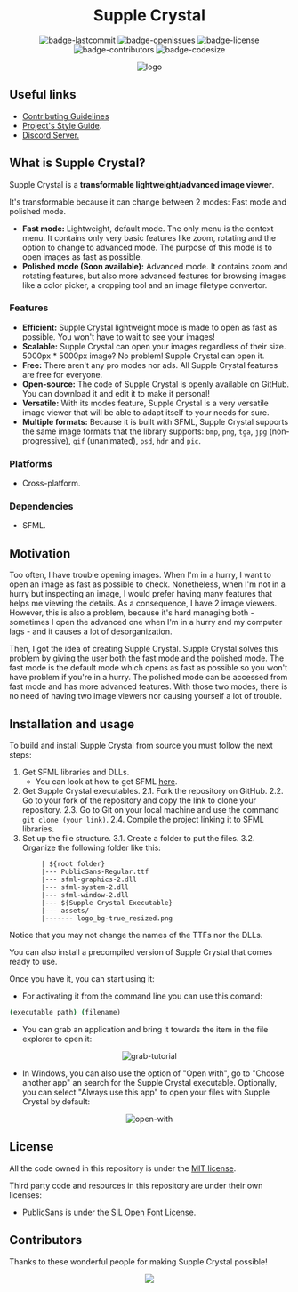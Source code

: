 <h1 align="center">Supple Crystal</h1>

<p align="center">
  <img alt="badge-lastcommit" src="https://img.shields.io/github/last-commit/GaryNLOL/Supple-Crystal?style=for-the-badge">
  <img alt="badge-openissues" src="https://img.shields.io/github/issues-raw/GaryNLOL/Supple-Crystal?style=for-the-badge">
  <img alt="badge-license" src="https://img.shields.io/github/license/GaryNLOL/Supple-Crystal?style=for-the-badge">
  <img alt="badge-contributors" src="https://img.shields.io/github/contributors/GaryNLOL/Supple-Crystal?style=for-the-badge">
  <img alt="badge-codesize" src="https://img.shields.io/github/languages/code-size/GaryNLOL/Supple-Crystal?style=for-the-badge">
</p>

<p align="center">
  <img alt="logo" src="https://user-images.githubusercontent.com/46727048/141652770-78d07476-c5fa-40fd-8c49-9843be74d0ed.png" />
</p>

## Useful links
- [Contributing Guidelines](https://github.com/GaryNLOL/Supple-Crystal/blob/main/docs/CONTRIBUTING.md)
- [Project's Style Guide](https://github.com/GaryNLOL/Style-Guides/).
- [Discord Server.](https://discord.gg/RQN6gcDQwX)

## What is Supple Crystal?
Supple Crystal is a **transformable lightweight/advanced image viewer**.

It's transformable because it can change between 2 modes: Fast mode and polished mode.
- **Fast mode:** Lightweight, default mode. The only menu is the context menu. It contains only very basic features like zoom, rotating and the option to change to advanced mode. The purpose of this mode is to open images as fast as possible.
- **Polished mode (Soon available):** Advanced mode. It contains zoom and rotating features, but also more advanced features for browsing images like a color picker, a cropping tool and an image filetype convertor.

### Features
- **Efficient:** Supple Crystal lightweight mode is made to open as fast as possible. You won't have to wait to see your images!
- **Scalable:** Supple Crystal can open your images regardless of their size. 5000px * 5000px image? No problem! Supple Crystal can open it.
- **Free:** There aren't any pro modes nor ads. All Supple Crystal features are free for everyone.
- **Open-source:** The code of Supple Crystal is openly available on GitHub. You can download it and edit it to make it personal!
- **Versatile:** With its modes feature, Supple Crystal is a very versatile image viewer that will be able to adapt itself to your needs for sure.
- **Multiple formats:** Because it is built with SFML, Supple Crystal supports the same image formats that the library supports: `bmp`, `png`, `tga`, `jpg` (non-progressive), `gif` (unanimated), `psd`, `hdr` and `pic`.

### Platforms
- Cross-platform.

### Dependencies
- SFML.

## Motivation
Too often, I have trouble opening images. When I'm in a hurry, I want to open an image as fast as possible to check. Nonetheless, when I'm not in a hurry but inspecting an image, I would prefer having many features that helps me viewing the details. As a consequence, I have 2 image viewers. However, this is also a problem, because it's hard managing both - sometimes I open the advanced one when I'm in a hurry and my computer lags - and it causes a lot of desorganization.

Then, I got the idea of creating Supple Crystal. Supple Crystal solves this problem by giving the user both the fast mode and the polished mode. The fast mode is the default mode which opens as fast as possible so you won't have problem if you're in a hurry. The polished mode can be accessed from fast mode and has more advanced features. With those two modes, there is no need of having two image viewers nor causing yourself a lot of trouble.

## Installation and usage
To build and install Supple Crystal from source you must follow the next steps:
1. Get SFML libraries and DLLs.
   - You can look at how to get SFML [here](https://www.sfml-dev.org/tutorials/2.5/). 
2. Get Supple Crystal executables.
   2.1. Fork the repository on GitHub.
   2.2. Go to your fork of the repository and copy the link to clone your repository.
   2.3. Go to Git on your local machine and use the command `git clone (your link)`.
   2.4. Compile the project linking it to SFML libraries.
3. Set up the file structure.
   3.1. Create a folder to put the files.
   3.2. Organize the following folder like this:
```
        | ${root folder}
        |--- PublicSans-Regular.ttf
        |--- sfml-graphics-2.dll
        |--- sfml-system-2.dll
        |--- sfml-window-2.dll
        |--- ${Supple Crystal Executable}
        |--- assets/
        |------- logo_bg-true_resized.png
```
Notice that you may not change the names of the TTFs nor the DLLs.

You can also install a precompiled version of Supple Crystal that comes ready to use. 

Once you have it, you can start using it:
- For activating it from the command line you can use this comand:
```cmd
(executable path) (filename) 
```
- You can grab an application and bring it towards the item in the file explorer to open it:

<p align="center"><img alt="grab-tutorial" src="https://user-images.githubusercontent.com/46727048/135758516-775036cf-de4f-4584-9734-1139ed00a5ce.gif"></p>

- In Windows, you can also use the option of "Open with", go to "Choose another app" an search for the Supple Crystal executable. Optionally, you can select "Always use this app" to open your files with Supple Crystal by default:

<p align="center"><img alt="open-with" src="https://user-images.githubusercontent.com/46727048/135758901-fa32d5d5-700e-420b-a62f-5c360cb8e53a.gif"></p>

## License
All the code owned in this repository is under the [MIT license](https://github.com/GaryNLOL/Supple-Crystal/blob/main/LICENSE).

Third party code and resources in this repository are under their own licenses:
- [PublicSans](https://github.com/GaryNLOL/Supple-Crystal/tree/main/third-party/PublicSans) is under the [SIL Open Font License](https://github.com/GaryNLOL/Supple-Crystal/blob/main/third-party/PublicSans/LICENSE).


## Contributors
Thanks to these wonderful people for making Supple Crystal possible!

<p align="center"><a href="https://github.com/GaryNLOL/Supple-Crystal/graphs/contributors"><img src="https://contrib.rocks/image?repo=GaryNLOL/Supple-Crystal" /></a></p>
